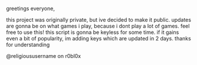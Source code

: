 greetings everyone, 

this project was originally private, but ive decided to make it public. updates are gonna be on what games i play, because i dont play a lot of games. feel free to use this!
this script is gonna be keyless for some time. if it gains even a bit of popularity, im adding keys which are updated in 2 days. thanks for understanding

@religioususername on r0bl0x
